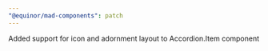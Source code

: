 ```yaml
---
"@equinor/mad-components": patch
---
```


Added support for icon and adornment layout to Accordion.Item component

